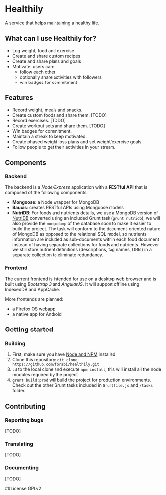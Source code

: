 # Healthily
A service that helps maintaining a healthy life.

## What can I use Healthily for?
  * Log weight, food and exercise
  * Create and share custom recipes
  * Create and share plans and goals
  * Motivate: users can:
    * follow each other
    * optionally share activities with followers
    * win badges for commitment

## Features
  * Record weight, meals and snacks.
  * Create custom foods and share them. [TODO]
  * Record exercises. [TODO]
  * Create workout sets and share them. [TODO]
  * Win badges for commitment.
  * Maintain a streak to keep motivated.
  * Create phased weight loss plans and set weight/exercise goals.
  * Follow people to get their activities in your stream.

## Components
### Backend
The backend is a *Node/Express* application with a **RESTful API** that is composed of the following components:

  * **Mongoose**: a Node wrapper for MongoDB
  * **Baucis**: creates RESTful APIs using Mongoose models
  * **NutriDB**: For foods and nutrients details, we use a MongoDB version of [NutriDB](http://nutridb.org/download) converted using an included Grunt task  (`grunt nutridb`), we will also provide the `mongodump` of the database soon to make it easier to build the project. The task will conform to the document-oriented nature of MongoDB as opposed to the relational SQL model, so nutrients information are included as sub-documents within each food document instead of having separate collections for foods and nutrients. However we still store nutrient definitions (descriptions, tag names, DRIs) in a separate collection to eliminate redundancy.

### Frontend
The current frontend is intended for use on a desktop web browser and is built using *Bootstrap 3* and *AngularJS*. It will support offline using IndexedDB and AppCache.

More frontends are planned:

  * a Firefox OS webapp
  * a native app for Android

## Getting started
### Building
  1. First, make sure you have [Node and NPM](http://nodejs.org) installed
  2. Clone this repository: `git clone https://github.com/forabi/healthily.git`
  3. `cd` to the local clone and execute `npm install`, this will install all the node modules required by the project
  4. `grunt build:prod` will build the project for production environments. Check out the other Grunt tasks included in `Gruntfile.js` and `/tasks` folder.

## Contributing

  ### Reporting bugs

  [TODO]

  ### Translating

  [TODO]

  ### Documenting

  [TODO]

##License
GPLv2